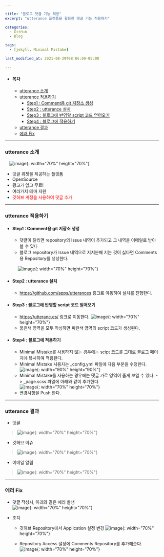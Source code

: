 ```yaml
---

title: "블로그 댓글 기능 적용"
excerpt: "utterance 플랫폼을 활용한 댓글 기능 적용하기" 

categories:
  - GitHub
  - Blog

tags:
  - [jekyll, Minimal Mistake]

last_modified_at: 2021-08-29T08:06:00-05:00

---
```


- #### 목차
  - [utterance 소개](#utterance-소개)
  - [utterance 적용하기](#utterance-적용하기)
    - [Step1 : Comment용 git 저장소 생성](#step1--comment용-git-저장소-생성)
    - [Step2 : utterance 설치](#step2--utterance-설치)
    - [Step3 : 블로그에 반영할 script 코드 얻어오기](#step3--블로그에-반영할-script-코드-얻어오기)
    - [Step4 : 블로그에 적용하기](#step4--블로그에-적용하기)
  - [utterance 결과](#utterance-결과)
  - [에러 Fix](#에러-fix)

---

### utterance 소개  

　![image](/assets/images/Blog/UtteranceMain.png){: width="70%" height="70%"}  
 - 댓글 위젯을 제공하는 플랫폼
 - OpenSource
 - 광고가 없고 무료!
 - 여러가지 테마 지원
 - <span style="color:red">깃허브 계정을 사용하여 댓글 추가</span>

---

### utterance 적용하기

- #### Step1 : Comment용 git 저장소 생성
  - 댓글이 달리면 repository의 Issue 내역이 추가되고 그 내역을 이메일로 받아볼 수 있다
  - 블로그 repository가 Issue 내역으로 지저분해 지는 것이 싫다면 Comments용 Repository를 생성한다.  

　　　![image](/assets/images/Blog/UtteranceNewRepository.png){: width="70%" height="70%"}

- #### Step2 : utterance 설치
  - <https://github.com/apps/utterances> 링크로 이동하여 설치를 진행한다.


- #### Step3 : 블로그에 반영할 script 코드 얻어오기
  - <https://utteranc.es/> 링크로 이동한다.
  ![image](/assets/images/Blog/UtteranceGetScriptCode.png){: width="70%" height="70%"}
  - 붉은색 영역을 모두 작성하면 파란색 영역의 script 코드가 생성된다.

- #### Step4 : 블로그에 적용하기
  - Minimal Mistake를 사용하지 않는 경우에는 scipt 코드를 그대로 블로그 페이지에 복사하여 적용한다.
  - Minimal Mistake 사용자는 _config.yml 파일에 다음 부분을 수정한다.
 ![image](/assets/images/Blog/UtteranceConfigyml.png){: width="90%" height="90%"}
  - Minimal Mistake를 사용하는 경우에는 댓글 가로 영역이 좁게 보일 수 있다. -> _page.scss 파일에 아래와 같이 추가한다.  
 ![image](/assets/images/Blog/UtteranceSetWidth.png){: width="70%" height="70%"}
  - 변경사항을 Push 한다.

---

### utterance 결과
 - 댓글
 >![image](/assets/images/Blog/UtteranceResult.png){: width="70%" height="70%"}  

 - 깃허브 이슈
 >![image](/assets/images/Blog/UtteranceResultIssue.png){: width="70%" height="70%"}  

 - 이메일 알림
 >![image](/assets/images/Blog/UtteranceResultEmail.png){: width="70%" height="70%"}

---

### 에러 Fix
 - 댓글 작성시, 아래와 같은 에러 발생  
 ![image](/assets/images/Blog/UtteranceError.png){: width="70%" height="70%"}

- 조치
  - 깃허브 Repository에서 Application 설정 변경
  ![image](/assets/images/Blog/UtteranceErrorFix1.png){: width="70%" height="70%"}

  - Repository Access 설정에 Comments Repository를 추가해준다.
  ![image](/assets/images/Blog/UtteranceErrorFix2.png){: width="70%" height="70%"}
